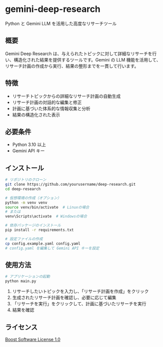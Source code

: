 # gemini-deep-research

Python と Gemini LLM を活用した高度なリサーチツール

## 概要

Gemini Deep Research は、与えられたトピックに対して詳細なリサーチを行い、構造化された結果を提供するツールです。Gemini の LLM 機能を活用して、リサーチ計画の作成から実行、結果の整形までを一貫して行います。

## 特徴

- リサーチトピックからの詳細なリサーチ計画の自動生成
- リサーチ計画の対話的な編集と修正
- 計画に基づいた体系的な情報収集と分析
- 結果の構造化された表示

## 必要条件

- Python 3.10 以上
- Gemini API キー

## インストール

```bash
# リポジトリのクローン
git clone https://github.com/yourusername/deep-research.git
cd deep-research

# 仮想環境の作成（オプション）
python -m venv venv
source venv/bin/activate  # Linuxの場合
# または
venv\Scripts\activate  # Windowsの場合

# 依存パッケージのインストール
pip install -r requirements.txt

# 設定ファイルの作成
cp config.example.yaml config.yaml
# config.yaml を編集して Gemini API キーを設定
```

## 使用方法

```bash
# アプリケーションの起動
python main.py
```

1. リサーチしたいトピックを入力し、「リサーチ計画を作成」をクリック
2. 生成されたリサーチ計画を確認し、必要に応じて編集
3. 「リサーチを実行」をクリックして、計画に基づいたリサーチを実行
4. 結果を確認

## ライセンス

[Boost Software License 1.0](LICENSE)